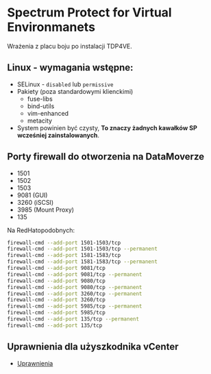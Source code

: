 # Spectrum Protect for Virtual Environmanets

Wrażenia z placu boju po instalacji TDP4VE.

## Linux - wymagania wstępne:

- SELinux - `disabled` lub `permissive`
- Pakiety (poza standardowymi klienckimi)
  - fuse-libs
  - bind-utils
  - vim-enhanced
  - metacity
- System powinien być czysty, **To znaczy żadnych kawałków SP wcześniej zainstalowanych**.

## Porty firewall do otworzenia na DataMoverze

- 1501
- 1502
- 1503 
- 9081 (GUI)
- 3260 (iSCSI)
- 3985 (Mount Proxy)
- 135

Na RedHatopodobnych:

```bash
firewall-cmd --add-port 1501-1503/tcp
firewall-cmd --add-port 1501-1503/tcp --permanent
firewall-cmd --add-port 1581-1583/tcp
firewall-cmd --add-port 1581-1583/tcp --permanent
firewall-cmd --add-port 9081/tcp
firewall-cmd --add-port 9081/tcp --permanent
firewall-cmd --add-port 9080/tcp
firewall-cmd --add-port 9080/tcp --permanent
firewall-cmd --add-port 3260/tcp --permanent
firewall-cmd --add-port 3260/tcp
firewall-cmd --add-port 5985/tcp --permanent
firewall-cmd --add-port 5985/tcp
firewall-cmd --add-port 135/tcp --permanent
firewall-cmd --add-port 135/tcp
```

## Uprawnienia dla użyszkodnika vCenter

- [Uprawnienia](https://www.ibm.com/support/pages/node/713157)

